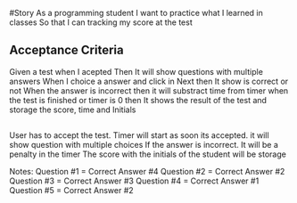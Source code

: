 #Story
As a programming student
I want to practice what I learned in classes
So that I can tracking my score at the test

## Acceptance Criteria
Given a test when I acepted
Then It will show questions with multiple answers
When I choice a answer and click in Next
then It show is correct or not
When the answer is incorrect
then it will substract time from timer
when the test is finished or timer is 0
then It shows the result of the test and storage the score, time and Initials

##
User has to accept the test.
Timer will start as soon its accepted.
it will show question with multiple choices 
If the answer is incorrect. It will be a penalty in the timer
The score with the initials of the student will be storage 

Notes:
Question #1 = Correct Answer #4
Question #2 = Correct Answer #2
Question #3 = Correct Answer #3
Question #4 = Correct Answer #1
Question #5 = Correct Answer #2